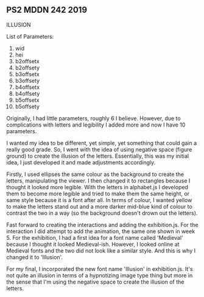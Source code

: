 ## PS2 MDDN 242 2019

ILLUSION

List of Parameters:
1. wid
2. hei
3. b2offsetx
4. b2offsety
5. b3offsetx
6. b3offsety
7. b4offsetx
8. b4offsety
9. b5offsetx
10. b5offsety

Originally, I had little parameters, roughly 6 I believe. However, due to complications with letters and legibility I added more and now I have 10 parameters. 

I wanted my idea to be different, yet simple, yet something that could gain a really good grade. So, I went with the idea of using negative space (figure ground) to create the illusion of the letters. Essentially, this was my initial idea, I just developed it and made adjustments accordingly. 

Firstly, I used ellipses the same colour as the background to create the letters, manipulating the viewer. I then changed it to rectangles because I thought it looked more legible. With the letters in alphabet.js I developed them to become more legible and tried to make them the same height, or same style because it is a font after all. In terms of colour, I wanted yellow to make the letters stand out and a more darker mid-blue kind of colour to contrast the two in a way (so the background doesn't drown out the letters).

Fast forward to creating the interactions and adding the exhibition.js.  For the interaction I did attempt to add the animation, the same one shown in week 5. For the exhibition, I had a first idea for a font name called 'Medieval' because I thought it looked Medieval-ish. However, I looked online at Medieval fonts and the two did not look like a similar style. And this is why I changed it to 'Illusion'.

For my final, I incorporated the new font name 'Illusion' in exhibition.js. It's not quite an illusion in terms of a hypnotizing image type thing but more in the sense that I'm using the negative space to create the illusion of the letters.